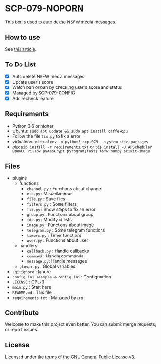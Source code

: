 # SCP-079-NOPORN

This bot is used to auto delete NSFW media messages.

## How to use

See [this article](https://scp-079.org/noporn/).

## To Do List

- [x] Auto delete NSFW media messages
- [x] Update user's score
- [x] Watch ban or ban by checking user's score and status
- [x] Managed by SCP-079-CONFIG
- [x] Add recheck feature

## Requirements

- Python 3.6 or higher
- Ubuntu: `sudo apt update && sudo apt install caffe-cpu`
- Follow the file `fix.py` to fix a error
- virtualenv: `virtualenv -p python3 scp-079 --system-site-packages`
- pip: `pip install -r requirements.txt` or `pip install -U APScheduler OpenCC Pillow pyAesCrypt pyrogram[fast] nsfw numpy scikit-image`

## Files

- plugins
    - functions
        - `channel.py` : Functions about channel
        - `etc.py` : Miscellaneous
        - `file.py` : Save files
        - `filters.py` : Some filters
        - `fix.py` : Show steps to fix an error
        - `group.py` : Functions about group
        - `ids.py` : Modify id lists
        - `image.py` : Functions about image
        - `telegram.py` : Some telegram functions
        - `timers.py` : Timer functions
        - `user.py` : Functions about user
    - handlers
        - `callback.py` : Handle callbacks
        - `command` : Handle commands
        - `message.py`: Handle messages
    - `glovar.py` : Global variables
- `.gitignore` : Ignore
- `config.ini.example` -> `config.ini` : Configuration
- `LICENSE` : GPLv3
- `main.py` : Start here
- `README.md` : This file
- `requirements.txt` : Managed by pip

## Contribute

Welcome to make this project even better. You can submit merge requests, or report issues.

## License

Licensed under the terms of the [GNU General Public License v3](LICENSE).
